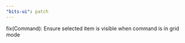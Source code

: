 ```yaml
---
"bits-ui": patch
---
```


fix(Command): Ensure selected item is visible when command is in grid mode
